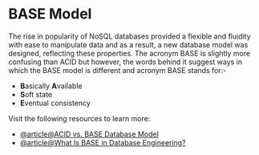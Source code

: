 # BASE Model

The rise in popularity of NoSQL databases provided a flexible and fluidity with ease to manipulate data and as a result, a new database model was designed, reflecting these properties. The acronym BASE is slightly more confusing than ACID but however, the words behind it suggest ways in which the BASE model is different and acronym BASE stands for:-

*   **B**asically **A**vailable
*   **S**oft state
*   **E**ventual consistency

Visit the following resources to learn more:

- [@article@ACID vs. BASE Database Model](https://phoenixnap.com/kb/acid-vs-base)
- [@article@What Is BASE in Database Engineering?](https://www.lifewire.com/abandoning-acid-in-favor-of-base-1019674)
